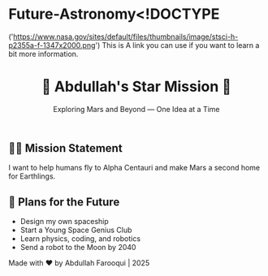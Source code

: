# Future-Astronomy<!DOCTYPE 
('https://www.nasa.gov/sites/default/files/thumbnails/image/stsci-h-p2355a-f-1347x2000.png') This is A link you can use if you want to learn a bit more information.
    
  
</head>
<body>
  <header>
    <h1>🚀 Abdullah's Star Mission 🚀</h1>
    <p>Exploring Mars and Beyond — One Idea at a Time</p>
  </header>

  <section>
    <h2>👨‍🚀 Mission Statement</h2>
    <p>I want to help humans fly to Alpha Centauri and make Mars a second home for Earthlings.</p>
  </section>

  <section>
    <h2>🧠 Plans for the Future</h2>
    <ul>
      <li>Design my own spaceship</li>
      <li>Start a Young Space Genius Club</li>
      <li>Learn physics, coding, and robotics</li>
      <li>Send a robot to the Moon by 2040</li>
    </ul>
  </section>

  <footer>
    Made with ❤️ by Abdullah Farooqui | 2025
  </footer>
</body>
</html>
